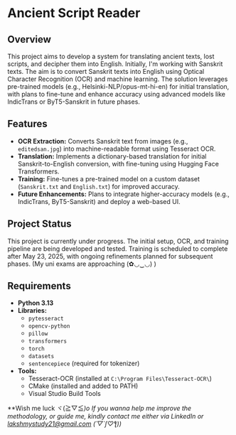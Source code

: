 # Ancient Script Reader

## Overview
This project aims to develop a system for translating ancient texts, lost scripts, and decipher them into English. Initially, I'm working with Sanskrit texts. The aim is to convert Sanskrit texts into English using Optical Character Recognition (OCR) and machine learning. The solution leverages pre-trained models (e.g., Helsinki-NLP/opus-mt-hi-en) for initial translation, with plans to fine-tune and enhance accuracy using advanced models like IndicTrans or ByT5-Sanskrit in future phases. 
## Features
- **OCR Extraction:** Converts Sanskrit text from images (e.g., `editedsan.jpg`) into machine-readable format using Tesseract OCR.
- **Translation:** Implements a dictionary-based translation for initial Sanskrit-to-English conversion, with fine-tuning using Hugging Face Transformers.
- **Training:** Fine-tunes a pre-trained model on a custom dataset (`Sanskrit.txt` and `English.txt`) for improved accuracy.
- **Future Enhancements:** Plans to integrate higher-accuracy models (e.g., IndicTrans, ByT5-Sanskrit) and deploy a web-based UI.

## Project Status
This project is currently under progress. The initial setup, OCR, and training pipeline are being developed and tested. Training is scheduled to complete after May 23, 2025, with ongoing refinements planned for subsequent phases. (My uni exams are approaching (✿◡‿◡) )

## Requirements
- **Python 3.13**
- **Libraries:**
  - `pytesseract`
  - `opencv-python`
  - `pillow`
  - `transformers`
  - `torch`
  - `datasets`
  - `sentencepiece` (required for tokenizer)
- **Tools:**
  - Tesseract-OCR (installed at `C:\Program Files\Tesseract-OCR\`)
  - CMake (installed and added to PATH)
  - Visual Studio Build Tools
 

**Wish me luck ヾ(≧▽≦*)o*
*If you wanna help me improve the methodology, or guide me, kindly contact me either via LinkedIn or lakshmystudy21@gmail.com (´▽`ʃ♡ƪ))*

